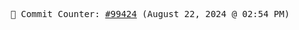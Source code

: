 <p align="center">
    <samp>
        📮 Commit Counter: <a href="https://github.com/Javascript-void0/Javascript-void0/commits/main">#99424</a> (August 22, 2024 @ 02:54 PM)
    </samp>
</p>